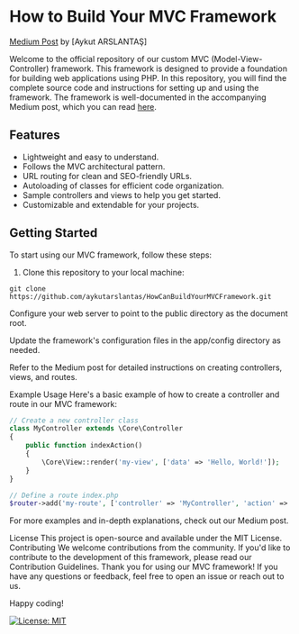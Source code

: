 # How to Build Your MVC Framework

[Medium Post](https://medium.com/@aykutarslantas/building-a-lightweight-php-framework-from-scratch-f47c4d398576 "Medium") by [Aykut ARSLANTAŞ]


Welcome to the official repository of our custom MVC (Model-View-Controller) framework. This framework is designed to provide a foundation for building web applications using PHP. In this repository, you will find the complete source code and instructions for setting up and using the framework. The framework is well-documented in the accompanying Medium post, which you can read [here](https://medium.com/@aykutarslantas/building-a-lightweight-php-framework-from-scratch-f47c4d398576).

## Features

- Lightweight and easy to understand.
- Follows the MVC architectural pattern.
- URL routing for clean and SEO-friendly URLs.
- Autoloading of classes for efficient code organization.
- Sample controllers and views to help you get started.
- Customizable and extendable for your projects.

## Getting Started

To start using our MVC framework, follow these steps:

1. Clone this repository to your local machine:
```shel
git clone https://github.com/aykutarslantas/HowCanBuildYourMVCFramework.git
```
Configure your web server to point to the public directory as the document root.

Update the framework's configuration files in the app/config directory as needed.

Refer to the Medium post for detailed instructions on creating controllers, views, and routes.

Example Usage
Here's a basic example of how to create a controller and route in our MVC framework:

```php
// Create a new controller class
class MyController extends \Core\Controller
{
    public function indexAction()
    {
        \Core\View::render('my-view', ['data' => 'Hello, World!']);
    }
}
```

```php
// Define a route index.php
$router->add('my-route', ['controller' => 'MyController', 'action' => 'index']);
```


For more examples and in-depth explanations, check out our Medium post.

License
This project is open-source and available under the MIT License.
Contributing
We welcome contributions from the community. If you'd like to contribute to the development of this framework, please read our Contribution Guidelines.
Thank you for using our MVC framework! If you have any questions or feedback, feel free to open an issue or reach out to us.

Happy coding!

[![License: MIT](https://img.shields.io/badge/License-MIT-yellow.svg)](https://opensource.org/licenses/MIT)


